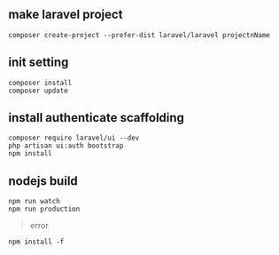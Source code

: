 ## make laravel project
```
composer create-project --prefer-dist laravel/laravel projectnName
```

## init setting
```
composer install
composer update
```

## install authenticate scaffolding
```
composer require laravel/ui --dev
php artisan ui:auth bootstrap
npm install
```


## nodejs build
```
npm run watch
npm run production
```
> error
```
npm install -f
```
